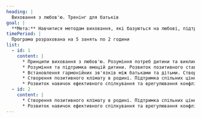 ```yaml
---
heading: |
  Виховання з любов'ю. Тренінг для батьків
goal: |
  **Мета:** Навчитися методам виховання, які базуються на любові, підтримці та урахуванні потреб і вікових особливостей дитини
timePeriod: |
  Програма розрахована на 5 занять по 2 години
list:
  - id: 1
    content: |
      * Принципи виховання з любов'ю. Розуміння потреб дитини та викликів, які можуть з’явитися у процесі виховання. Стратегії збереження батьківських емоцій
      * Розуміння та підтримка емоцій дитини. Розвиток позитивного ставленя до себе та інших людей. Формування адекватної самооцінки. Повага до дитини та її особистого простору
      * Встановлення гармонійних зв'язків між батьками та дітьми. Створення емоційного зв'язку та взаємної довіри
      * Створення позитивного клімату в родині. Підтримка спільних цінностей та традицій. Розвиток та збереження співпраці та взаєморозуміння в родині
      * Розвиток навичок ефективного спілкування та врегулювання конфліктів. Дисципліна. Правила критики та зауважень. Розвиток навичок ефективного вирішення конфліктів та підтримки безпеки дитини. План дій для дітей і батьків у разі булінгу та інших випадків насильства
  - id: 2
    content: |
      * Створення позитивного клімату в родині. Підтримка спільних цінностей та традицій. Розвиток та збереження співпраці та взаєморозуміння в родині
      * Розвиток навичок ефективного спілкування та врегулювання конфліктів. Дисципліна. Правила критики та зауважень. Розвиток навичок ефективного вирішення конфліктів та підтримки безпеки дитини. План дій для дітей і батьків у разі булінгу та інших випадків насильства
---
```

